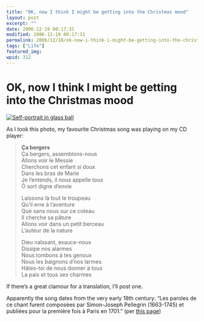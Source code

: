 ```yaml
---
title: "OK, now I think I might be getting into the Christmas mood"
layout: post
excerpt: ""
date: 2006-12-19 00:17:31
modified: 2006-12-19 00:17:31
permalink: 2006/12/18/ok-now-i-think-i-might-be-getting-into-the-christmas-mood/index.html
tags: ["Life"]
featured_img: 
wpid: 312
---
```


# OK, now I think I might be getting into the Christmas mood

[![Self-portrait in glass ball](http://static.flickr.com/144/326586008_9124ca07cf_m.jpg)](http://www.flickr.com/photos/pj/326586008)

As I took this photo, my favourite Christmas song was playing on my CD player:

> **Ça bergers**  
> Ça bergers, assemblons-nous  
> Allons voir le Messie  
> Cherchons cet enfant si doux  
> Dans les bras de Marie  
> Je l’entends, il nous appelle tous  
> Ô sort digne d’envie
> 
> Laissons là tout le troupeau  
> Qu’il erre à l’aventure  
> Que sans nous sur ce coteau  
> Il cherche sa pâture  
> Allons voir dans un petit berceau  
> L’auteur de la nature
> 
> Dieu naîssant, exauce-nous  
> Dissipe nos alarmes  
> Nous tombons à tes genoux  
> Nous les baignons d’nos larmes  
> Hâtes-toi de nous donner à tous  
> La paix et tous ses charmes

If there’s a great clamour for a translation, I’ll post one.

Apparently the song dates from the very early 18th century: “Les paroles de ce chant furent composées par Simon-Joseph Pellegrin (1663-1745) et publiées pour la première fois à Paris en 1701.” (per [this page](http://www.sheetmusic2print.com/Default.aspx?id=260))